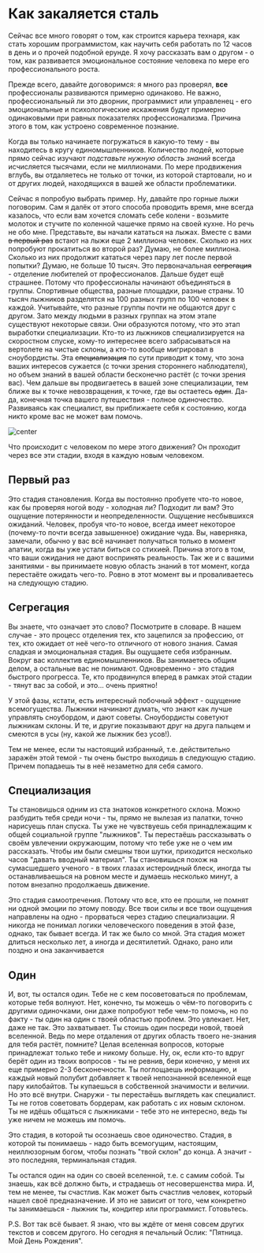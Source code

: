 # Как закаляется сталь

Сейчас все много говорят о том, как строится карьера технаря, как стать хорошим программистом, как научить себя работать по 12 часов в день и о прочей подобной ерунде. Я хочу рассказать вам о другом - о том, как развивается эмоциональное состояние человека по мере его профессионального роста.

Прежде всего, давайте договоримся: я много раз проверял, **все** профессионалы развиваются примерно одинаково. Не важно, профессиональный ли это дворник, программист или управленец - его эмоциональные и психологические искажения будут примерно одинаковыми при равных показателях профессионализма. Причина этого в том, как устроено современное познание.

Когда вы только начинаете погружаться в какую-то тему - вы находитесь в кругу единомышленников. Количество людей, которые прямо сейчас изучают *подставьте нужную область знаний* всегда исчисляется тысячами, если не миллионами. По мере продвижения вглубь, вы отдаляетесь не только от точки, из которой стартовали, но и от других людей, находящихся в вашей же области проблематики.

Сейчас я попробую выбрать пример. Ну, давайте про горные лыжи поговорим. Сам я далёк от этого способа проводить время, мне всегда казалось, что если вам хочется сломать себе колени - возьмите молоток и стучите по коленной чашечке прямо на своей кухне. Но речь не обо мне. Представьте, вы начали кататься на лыжах. Вместе с вами ~~в первый раз~~ встают на лыжи еще 2 миллиона человек. Сколько из них попробуют прокатиться во второй раз? Думаю, не более миллиона. Сколько из них продолжит кататься через пару лет после первой попытки? Думаю, не больше 10 тысяч. Это первоначальная ~~сегрегация~~ - отделение любителей от профессионалов. Дальше будет ещё страшнее. Потому что профессионалы начинают объединяться в группы. Спортивные общества, разные площадки, разные страны. 10 тысяч лыжников разделятся на 100 разных групп по 100 человек в каждой. Учитывайте, что разные группы почти не общаются друг с другом. Зато между людьми в разных группах на этом этапе существуют некоторые связи. Они образуются потому, что это этап выработки специализации. Кто-то из лыжников специализируется на скоростном спуске, кому-то интереснее всего забрасываться на вертолете на чистые склоны, а кто-то вообще мигрировал в сноубордисты. Эта ~~специализация~~ по сути приводит к тому, что зона ваших интересов сужается (с точки зрения стороннего наблюдателя), но объем знаний в вашей области бесконечно растёт (с точки зрения вас). Чем дальше вы продвигаетесь в вашей зоне специализации, тем ближе вы к точке невозвращения, к точке, где вы остаетесь ~~один~~. Да-да, конечная точка вашего путешествия - полное одиночество. Развиваясь как специалист, вы приближаете себя к состоянию, когда никто кроме вас не может вам помочь.

![center](http://img-fotki.yandex.ru/get/6446/9320383.c/0_8a2a9_f9b6be_orig)

Что происходит с человеком по мере этого движения? Он проходит через все эти стадии, входя в каждую новым человеком.

## Первый раз

Это стадия становления. Когда вы постоянно пробуете что-то новое, как бы проверяя ногой воду - холодная ли? Подходит ли вам? Это ощущение потерянности и неопределенности. Ощущение несбывшихся ожиданий. Человек, пробуя что-то новое, всегда имеет некоторое (почему-то почти всегда завышенное) ожидание чуда. Вы, наверняка, замечали, обычно у вас всё начинает получаться только в момент апатии, когда вы уже устали биться со стихией. Причина этого в том, что ваши ожидания не дают воспринять реальность. Так же и с вашими занятиями - вы принимаете новую область знаний в тот момент, когда перестаёте ожидать чего-то. Ровно в этот момент вы и проваливаетесь на следующую стадию.

## Сегрегация

Вы знаете, что означает это слово? Посмотрите в словаре. В нашем случае - это процесс отделения тех, кто зацепился за профессию, от тех, кто ожидает от неё чего-то отличного от нового знания. Самая сладкая и эмоциональная стадия. Вы ощущаете себя избранным. Вокруг вас коллектив единомышленников. Вы занимаетесь общим делом, а остальные вас не понимают. Одновременно - это стадия быстрого прогресса. Те, кто продвинулся вперед в рамках этой стадии - тянут вас за собой, и это... очень приятно!

У этой фазы, кстати, есть интересный побочный эффект - ощущение всемогущества. Лыжники начинают думать, что знают как лучше управлять сноубордом, и дают советы. Сноубордисты советуют лыжникам склоны. И те, и другие показывают друг на друга пальцем и смеются в усы (ну, какой же лыжник без усов!).

Тем не менее, если ты настоящий избранный, т.е. действительно заражён этой темой - ты очень быстро выходишь в следующую стадию. Причем попадаешь ты в неё незаметно для себя самого.

## Специализация

Ты становишься одним из ста знатоков конкретного склона. Можно разбудить тебя среди ночи - ты, прямо не вылезая из палатки, точно нарисуешь план спуска. Ты уже не чувствуешь себя принадлежащим к общей социальной группе "лыжников". Ты перестаёшь рассказывать о своём увлечении окружающим, потому что тебе уже не о чем им рассказать. Чтобы им были смешны твои шутки, приходится несколько часов "давать вводный материал". Ты становишься похож на сумасшедшего ученого - в твоих глазах истероидный блеск, иногда ты останавливаешься на ровном месте и думаешь несколько минут, а потом внезапно продолжаешь движение.

Это стадия самоотречения. Потому что все, кто ее прошли, не помнят ни одной эмоции по этому поводу. Все твои силы и все твои ощущения направлены на одно - прорваться через стадию специализации. Я никогда не понимал логики человеческого поведения в этой фазе, однако, так бывает всегда. И так же было со мной. Эта стадия может длиться несколько лет, а иногда и десятилетий. Однако, рано или поздно и она заканчивается

##  Один

И, вот, ты остался один. Тебе не с кем посоветоваться по проблемам, которые тебя волнуют. Нет, конечно, ты можешь о чём-то поговорить с другими одиночками, они даже попробуют тебе чем-то помочь, но по факту - ты один на один с твоей областью проблем. Это увлекает. Нет, даже не так. Это захватывает. Ты стоишь один посреди новой, твоей вселенной. Ведь по мере отдаления от других область твоего не-знания для тебя растёт, помните? Целая вселенная вопросов, которые принадлежат только тебе и никому больше. Ну, ок, если кто-то вдруг берёт один из твоих вопросов - ты не ревнив, бери конечно, у меня их еще примерно 2-3 бесконечности. Ты поглощаешь информацию, и каждый новый полубит добавляет к твоей непознанной вселенной еще пару килобайтов. Ты купаешься в собственной значимости и величии. Но это всё внутри. Снаружи - ты перестаёшь выглядеть как специалист. Ты не готов советовать бордерам, как работать с их новым склоном. Ты не идёшь общаться с лыжниками - тебе это не интересно, ведь ты уже ничем не можешь им помочь.

Это стадия, в которой ты осознаешь свое одиночество. Стадия, в которой ты понимаешь - надо быть всемогущим, настоящим, неиллюзорным богом, чтобы познать "твой склон" до конца. А значит - это последняя, терминальная стадия.

Ты остался один на один со своей вселенной, т.е. с самим собой. Ты знаешь, как всё должно быть, и страдаешь от несовершенства мира. И, тем не менее, ты счастлив. Как может быть счастлив человек, который нашел своё предназначение. И это не зависит от того, чем конкретно ты занимаешься - лыжник ты, кондитер или программист. Готовьтесь.

P.S. Вот так всё бывает. Я знаю, что вы ждёте от меня совсем других текстов и совсем другого. Но сегодня я печальный Ослик: "Пятница. Мой День Рождения".
